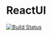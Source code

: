 # ReactUI
[![Build Status](https://travis-ci.org/yym-yumeng123/ReactUI.svg?branch=master)](https://travis-ci.org/yym-yumeng123/ReactUI)
